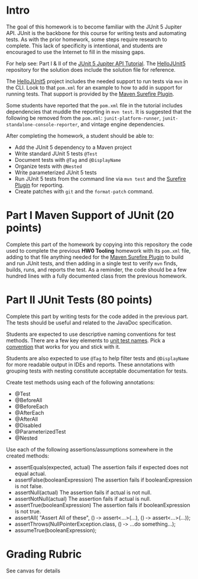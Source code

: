 # Intro

The goal of this homework is to become familiar with the JUnit 5 Jupiter API. JUnit is the backbone for this course for writing tests and automating tests. As with the prior homework, some steps require research to complete. This lack of specificity is intentional, and students are encouraged to use the Internet to fill in the missing gaps. 

For help see: Part I & II of the [JUnit 5 Jupiter API Tutorial](https://developer.ibm.com/tutorials/j-introducing-junit5-part1-jupiter-api/).
The [HelloJUnit5](https://github.com/makotogo/HelloJUnit5) repository for the solution does include the solution file for reference.   

The [HelloJUnit5](https://github.com/makotogo/HelloJUnit5) project includes the needed support to run tests via `mvn` in the CLI. Look to that `pom.xml` for an example to how to add in support for running tests. That support is provided by the [Maven Surefire Plugin](https://maven.apache.org/surefire/maven-surefire-plugin/examples/junit-platform.html).

Some students have reported that the `pom.xml` file in the tutorial includes dependencies that muddle the reporting in `mvn test`. It is suggested that the following be removed from the `pom.xml`: `junit-platform-runner`, `junit-standalone-console-reporter`, and vintage engine dependencies.

After completing the homework, a student should be able to:

  * Add the JUnit 5 dependency to a Maven project
  * Write standard JUnit 5 tests `@Test`
  * Document tests with `@Tag` and `@DisplayName`
  * Organize tests with `@Nested`
  * Write parameterized JUnit 5 tests
  * Run JUnit 5 tests from the command line via `mvn test` and the [Surefire Plugin](https://maven.apache.org/surefire/maven-surefire-plugin/) for reporting.
  * Create patches with `git` and the `format-patch` command.

# Part I Maven Support of JUnit (20 points)

Complete this part of the homework by copying into this repository the code used to complete the previous **HW0 Tooling** homework with its `pom.xml` file, adding to that file anything needed for the [Maven Surefire Plugin](https://maven.apache.org/surefire/maven-surefire-plugin/examples/junit-platform.html) to build and run JUnit tests, and then adding in a single test to verify `mvn` finds, builds, runs, and reports the test. As a reminder, the code should be a few hundred lines with a fully documented class from the previous homework. 

# Part II  JUnit Tests (80 points)

Complete this part by writing tests for the code added in the previous part. The tests should be useful and related to the JavaDoc specification.

Students are expected to use descriptive naming conventions for test methods. There are a few key elements to [unit test names](https://qualitycoding.org/unit-test-names/). Pick a [convention](https://dzone.com/articles/7-popular-unit-test-naming) that works for you and stick with it.

Students are also expected to use `@Tag` to help filter tests and `@DisplayName` for more readable output in IDEs and reports. These annotations with grouping tests with nesting constitute acceptable documentation for tests.

Create test methods using each of the following annotations:
  * @Test	
  * @BeforeAll	
  * @BeforeEach	
  * @AfterEach	
  * @AfterAll	
  * @Disabled	
  * @ParameterizedTest
  * @Nested

Use each of the following assertions/assumptions somewhere in the created methods:
  * assertEquals(expected, actual)	The assertion fails if expected does not equal actual.
  * assertFalse(booleanExpression)	The assertion fails if booleanExpression is not false.
  * assertNull(actual)	The assertion fails if actual is not null.
  * assertNotNull(actual)	The assertion fails if actual is null.
  * assertTrue(booleanExpression)	The assertion fails if booleanExpression is not true.
  * assertAll(
      "Assert All of these",
      () ‑> assert<...>(...),
      () ‑> assert<...>(...));
  * assertThrows(NullPointerException.class, () ‑> ...do something...);
  * assumeTrue(booleanExpression);
      
# Grading Rubric

See canvas for details



